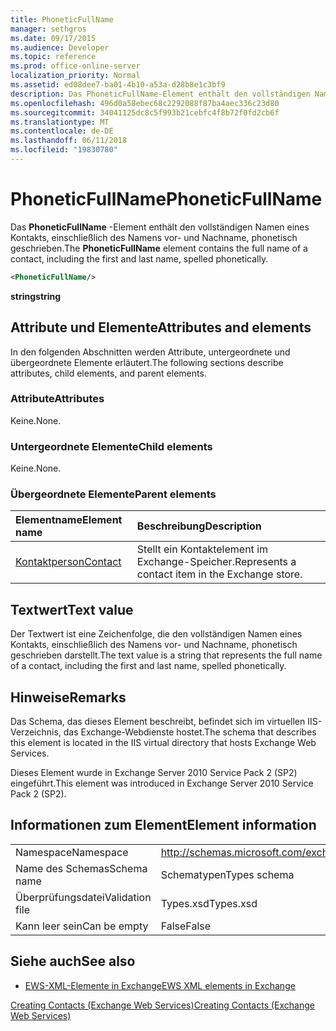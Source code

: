 ```yaml
---
title: PhoneticFullName
manager: sethgros
ms.date: 09/17/2015
ms.audience: Developer
ms.topic: reference
ms.prod: office-online-server
localization_priority: Normal
ms.assetid: ed08dee7-ba01-4b10-a53a-d28b8e1c3bf9
description: Das PhoneticFullName-Element enthält den vollständigen Namen eines Kontakts, einschließlich des Namens vor- und Nachname, phonetisch geschrieben.
ms.openlocfilehash: 496d0a58ebec68c2292088f87ba4aec336c23d80
ms.sourcegitcommit: 34041125dc8c5f993b21cebfc4f8b72f0fd2cb6f
ms.translationtype: MT
ms.contentlocale: de-DE
ms.lasthandoff: 06/11/2018
ms.locfileid: "19830780"
---
```

# <a name="phoneticfullname"></a><span data-ttu-id="495f9-103">PhoneticFullName</span><span class="sxs-lookup"><span data-stu-id="495f9-103">PhoneticFullName</span></span>

<span data-ttu-id="495f9-104">Das **PhoneticFullName** -Element enthält den vollständigen Namen eines Kontakts, einschließlich des Namens vor- und Nachname, phonetisch geschrieben.</span><span class="sxs-lookup"><span data-stu-id="495f9-104">The **PhoneticFullName** element contains the full name of a contact, including the first and last name, spelled phonetically.</span></span> 
  
```XML
<PhoneticFullName/>
```

 <span data-ttu-id="495f9-105">**string**</span><span class="sxs-lookup"><span data-stu-id="495f9-105">**string**</span></span>
## <a name="attributes-and-elements"></a><span data-ttu-id="495f9-106">Attribute und Elemente</span><span class="sxs-lookup"><span data-stu-id="495f9-106">Attributes and elements</span></span>

<span data-ttu-id="495f9-107">In den folgenden Abschnitten werden Attribute, untergeordnete und übergeordnete Elemente erläutert.</span><span class="sxs-lookup"><span data-stu-id="495f9-107">The following sections describe attributes, child elements, and parent elements.</span></span>
  
### <a name="attributes"></a><span data-ttu-id="495f9-108">Attribute</span><span class="sxs-lookup"><span data-stu-id="495f9-108">Attributes</span></span>

<span data-ttu-id="495f9-109">Keine.</span><span class="sxs-lookup"><span data-stu-id="495f9-109">None.</span></span>
  
### <a name="child-elements"></a><span data-ttu-id="495f9-110">Untergeordnete Elemente</span><span class="sxs-lookup"><span data-stu-id="495f9-110">Child elements</span></span>

<span data-ttu-id="495f9-111">Keine.</span><span class="sxs-lookup"><span data-stu-id="495f9-111">None.</span></span>
  
### <a name="parent-elements"></a><span data-ttu-id="495f9-112">Übergeordnete Elemente</span><span class="sxs-lookup"><span data-stu-id="495f9-112">Parent elements</span></span>

|<span data-ttu-id="495f9-113">**Elementname**</span><span class="sxs-lookup"><span data-stu-id="495f9-113">**Element name**</span></span>|<span data-ttu-id="495f9-114">**Beschreibung**</span><span class="sxs-lookup"><span data-stu-id="495f9-114">**Description**</span></span>|
|:-----|:-----|
|[<span data-ttu-id="495f9-115">Kontaktperson</span><span class="sxs-lookup"><span data-stu-id="495f9-115">Contact</span></span>](contact.md) <br/> |<span data-ttu-id="495f9-116">Stellt ein Kontaktelement im Exchange-Speicher.</span><span class="sxs-lookup"><span data-stu-id="495f9-116">Represents a contact item in the Exchange store.</span></span>  <br/> |
   
## <a name="text-value"></a><span data-ttu-id="495f9-117">Textwert</span><span class="sxs-lookup"><span data-stu-id="495f9-117">Text value</span></span>

<span data-ttu-id="495f9-118">Der Textwert ist eine Zeichenfolge, die den vollständigen Namen eines Kontakts, einschließlich des Namens vor- und Nachname, phonetisch geschrieben darstellt.</span><span class="sxs-lookup"><span data-stu-id="495f9-118">The text value is a string that represents the full name of a contact, including the first and last name, spelled phonetically.</span></span>
  
## <a name="remarks"></a><span data-ttu-id="495f9-119">Hinweise</span><span class="sxs-lookup"><span data-stu-id="495f9-119">Remarks</span></span>

<span data-ttu-id="495f9-120">Das Schema, das dieses Element beschreibt, befindet sich im virtuellen IIS-Verzeichnis, das Exchange-Webdienste hostet.</span><span class="sxs-lookup"><span data-stu-id="495f9-120">The schema that describes this element is located in the IIS virtual directory that hosts Exchange Web Services.</span></span>
  
<span data-ttu-id="495f9-121">Dieses Element wurde in Exchange Server 2010 Service Pack 2 (SP2) eingeführt.</span><span class="sxs-lookup"><span data-stu-id="495f9-121">This element was introduced in Exchange Server 2010 Service Pack 2 (SP2).</span></span>
  
## <a name="element-information"></a><span data-ttu-id="495f9-122">Informationen zum Element</span><span class="sxs-lookup"><span data-stu-id="495f9-122">Element information</span></span>

|||
|:-----|:-----|
|<span data-ttu-id="495f9-123">Namespace</span><span class="sxs-lookup"><span data-stu-id="495f9-123">Namespace</span></span>  <br/> |http://schemas.microsoft.com/exchange/services/2006/types  <br/> |
|<span data-ttu-id="495f9-124">Name des Schemas</span><span class="sxs-lookup"><span data-stu-id="495f9-124">Schema name</span></span>  <br/> |<span data-ttu-id="495f9-125">Schematypen</span><span class="sxs-lookup"><span data-stu-id="495f9-125">Types schema</span></span>  <br/> |
|<span data-ttu-id="495f9-126">Überprüfungsdatei</span><span class="sxs-lookup"><span data-stu-id="495f9-126">Validation file</span></span>  <br/> |<span data-ttu-id="495f9-127">Types.xsd</span><span class="sxs-lookup"><span data-stu-id="495f9-127">Types.xsd</span></span>  <br/> |
|<span data-ttu-id="495f9-128">Kann leer sein</span><span class="sxs-lookup"><span data-stu-id="495f9-128">Can be empty</span></span>  <br/> |<span data-ttu-id="495f9-129">False</span><span class="sxs-lookup"><span data-stu-id="495f9-129">False</span></span>  <br/> |
   
## <a name="see-also"></a><span data-ttu-id="495f9-130">Siehe auch</span><span class="sxs-lookup"><span data-stu-id="495f9-130">See also</span></span>



- [<span data-ttu-id="495f9-131">EWS-XML-Elemente in Exchange</span><span class="sxs-lookup"><span data-stu-id="495f9-131">EWS XML elements in Exchange</span></span>](ews-xml-elements-in-exchange.md)


[<span data-ttu-id="495f9-132">Creating Contacts (Exchange Web Services)</span><span class="sxs-lookup"><span data-stu-id="495f9-132">Creating Contacts (Exchange Web Services)</span></span>](http://msdn.microsoft.com/library/4845917e-70d1-481c-bbd7-011ec6571789%28Office.15%29.aspx)

